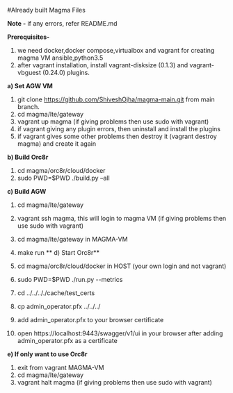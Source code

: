 #Already built Magma Files

**Note -** if any errors, refer README.md

**Prerequisites-**
1. we need docker,docker compose,virtualbox and vagrant for creating magma VM 
     ansible,python3.5
2. after vagrant installation, install vagrant-disksize (0.1.3) and vagrant-vbguest (0.24.0) plugins.

**a) Set AGW VM**

1. git clone https://github.com/ShiveshOjha/magma-main.git from main branch.
2. cd magma/lte/gateway
3. vagrant up magma (if giving problems then use sudo with vagrant)
4. if vagrant giving any plugin errors, then uninstall and install the plugins
5. if vagrant gives some other problems then destroy it (vagrant destroy magma) and create it again

**b) Build Orc8r**

1. cd magma/orc8r/cloud/docker
2. sudo PWD=$PWD ./build.py –all

**c) Build AGW**

1. cd magma/lte/gateway
2. vagrant ssh magma, this will login to magma VM (if giving problems then use sudo with vagrant)
3. cd magma/lte/gateway in MAGMA-VM
4. make run
**
d) Start Orc8r**

1. cd magma/orc8r/cloud/docker in HOST (your own login and not vagrant) 
2. sudo PWD=$PWD ./run.py --metrics
3. cd ../../.././cache/test_certs
4. cp admin_operator.pfx ../../../
5. add admin_operator.pfx to your browser certificate
6. open https://localhost:9443/swagger/v1/ui in your browser after adding admin_operator.pfx as a certificate

**e) If only want to use Orc8r**

1. exit from vagrant MAGMA-VM
2. cd magma/lte/gateway
3. vagrant halt magma (if giving problems then use sudo with vagrant)
